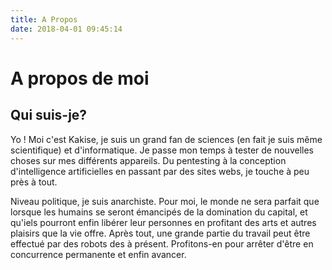 ```yaml
---
title: A Propos
date: 2018-04-01 09:45:14
---
```


# A propos de moi

## Qui suis-je?

Yo ! Moi c'est Kakise, je suis un grand fan de sciences (en fait je suis même scientifique) et d'informatique. Je passe mon temps à tester de nouvelles choses sur mes différents appareils. Du pentesting à la conception d'intelligence artificielles en passant par des sites webs, je touche à peu près à tout.

Niveau politique, je suis anarchiste. Pour moi, le monde ne sera parfait que lorsque les humains se seront émancipés de la domination du capital, et qu'iels pourront enfin libérer leur personnes en profitant des arts et autres plaisirs que la vie offre. Après tout, une grande partie du travail peut être effectué par des robots des à présent. Profitons-en pour arrêter d'être en concurrence permanente et enfin avancer.